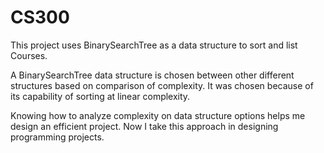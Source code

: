 # CS300

This project uses BinarySearchTree as a data structure to sort and list Courses.

A BinarySearchTree data structure is chosen between other different structures based
on comparison of complexity. It was chosen because of its capability of sorting at linear
complexity.

Knowing how to analyze complexity on data structure options helps me design an 
efficient project. Now I take this approach in designing programming projects.
